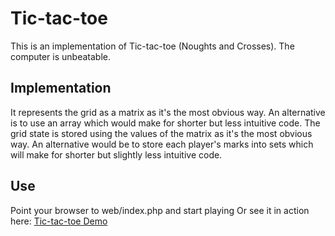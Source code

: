 # Tic-tac-toe
This is an implementation of Tic-tac-toe (Noughts and Crosses).
The computer is unbeatable.

## Implementation
It represents the grid as a matrix as it's the most obvious way. An alternative is to use an array which would make for shorter but less intuitive code.
The grid state is stored using the values of the matrix as it's the most obvious way. An alternative would be to store each player's marks into sets which will make for shorter but slightly less intuitive code.

## Use
Point your browser to web/index.php and start playing
Or see it in action here: [Tic-tac-toe Demo](http://lamusechic.ro/hidden/TicTacToe/web/)
